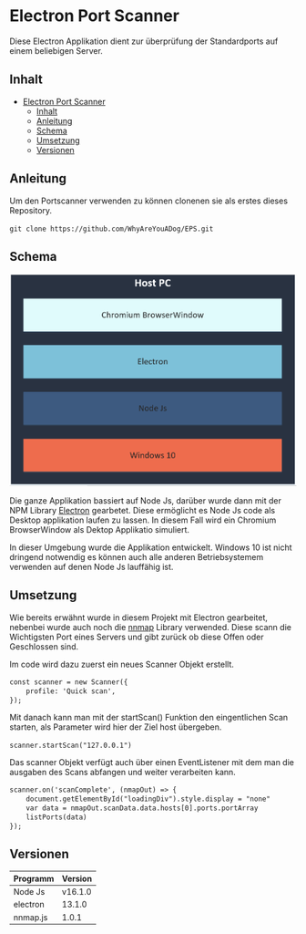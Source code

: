 # Electron Port Scanner

Diese Electron Applikation dient zur überprüfung der Standardports auf einem beliebigen Server.

## Inhalt

- [Electron Port Scanner](#electron-port-scanner)
  - [Inhalt](#inhalt)
  - [Anleitung](#anleitung)
  - [Schema](#schema)
  - [Umsetzung](#umsetzung)
  - [Versionen](#versionen)

## Anleitung 
Um den Portscanner verwenden zu können clonenen sie als erstes dieses Repository.

`git clone https://github.com/WhyAreYouADog/EPS.git`

## Schema

![Schema Picture](assets/Schema.png)

Die ganze Applikation bassiert auf Node Js, darüber wurde dann mit der NPM Library [Electron](https://www.electronjs.org/) gearbetet. Diese ermöglicht es Node Js code als Desktop applikation laufen zu lassen. In diesem Fall wird ein Chromium BrowserWindow als Dektop Applikatio simuliert.

In dieser Umgebung wurde die Applikation entwickelt. Windows 10 ist nicht dringend notwendig es können auch alle anderen Betriebsystemem verwenden auf denen Node Js lauffähig ist.

## Umsetzung 

Wie bereits erwähnt wurde in diesem Projekt mit Electron gearbeitet, nebenbei wurde auch noch die [nnmap](https://www.npmjs.com/package/nnmap.js) Library verwended. Diese scann die Wichtigsten Port eines Servers und gibt zurück ob diese Offen oder Geschlossen sind.

Im code wird dazu zuerst ein neues Scanner Objekt erstellt.

```
const scanner = new Scanner({
    profile: 'Quick scan',
});
```

Mit danach kann man mit der startScan() Funktion den eingentlichen Scan starten, als Parameter wird hier der Ziel host übergeben.

`scanner.startScan("127.0.0.1")`

Das scanner Objekt verfügt auch über einen EventListener mit dem man die ausgaben des Scans abfangen und weiter verarbeiten kann.

```
scanner.on('scanComplete', (nmapOut) => {
    document.getElementById("loadingDiv").style.display = "none"
    var data = nmapOut.scanData.data.hosts[0].ports.portArray
    listPorts(data)
});
```

## Versionen

|Programm |Version |
|---------|--------|
|Node Js|v16.1.0|
|electron|13.1.0|
|nnmap.js|1.0.1|